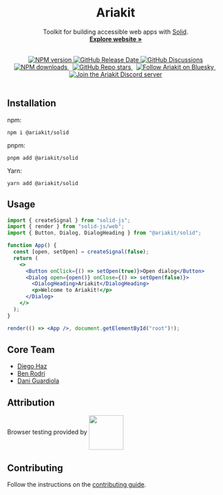 <h1 align="center">Ariakit</h1>

<p align="center">
  Toolkit for building accessible web apps with <a href="https://www.solidjs.com">Solid</a>.
  <br>
  <a href="https://solid.ariakit.org"><strong>Explore website »</strong></a>
</p>

<br>

<div align="center">
  <a href="https://npmjs.org/package/@ariakit/solid">
    <img alt="NPM version" src="https://img.shields.io/npm/v/@ariakit/solid.svg?logo=npm&color=007acc" />
  </a>
  <a href="https://github.com/ariakit/ariakit/releases">
    <img alt="GitHub Release Date" src="https://img.shields.io/github/release-date/ariakit/ariakit?logo=github&color=007acc">
  </a>
  <a href="https://github.com/ariakit/ariakit/discussions">
    <img alt="GitHub Discussions" src="https://img.shields.io/github/discussions/ariakit/ariakit?logo=github&color=007acc">
  </a>
  <br>
  <a href="https://npmjs.org/package/@ariakit/solid">
    <img alt="NPM downloads" src="https://img.shields.io/npm/dm/@ariakit/solid.svg?logo=npm&style=social">
  </a>
  &nbsp;
  <a href="https://github.com/ariakit/ariakit/stargazers">
    <img alt="GitHub Repo stars" src="https://img.shields.io/github/stars/ariakit/ariakit?style=social">
  </a>
  &nbsp;
  <a href="https://bsky.app/profile/ariakit.org">
    <img alt="Follow Ariakit on Bluesky" src="https://img.shields.io/badge/Bluesky-0285FF?logo=bluesky&logoColor=fff">
  </a>
  &nbsp;
  <a href="https://discord.gg/WyHvnXsvMs">
    <img alt="Join the Ariakit Discord server" src="https://img.shields.io/badge/Discord-%235865F2.svg?&logo=discord&logoColor=white">
  </a>
</div>

<br>

## Installation

npm:

```
npm i @ariakit/solid
```

pnpm:

```
pnpm add @ariakit/solid
```

Yarn:

```
yarn add @ariakit/solid
```

## Usage

  <!-- TODO: make sure the example is accurate once these components are implemented -->

```jsx
import { createSignal } from "solid-js";
import { render } from "solid-js/web";
import { Button, Dialog, DialogHeading } from "@ariakit/solid";

function App() {
  const [open, setOpen] = createSignal(false);
  return (
    <>
      <Button onClick={() => setOpen(true)}>Open dialog</Button>
      <Dialog open={open()} onClose={() => setOpen(false)}>
        <DialogHeading>Ariakit</DialogHeading>
        <p>Welcome to Ariakit!</p>
      </Dialog>
    </>
  );
}

render(() => <App />, document.getElementById("root")!);
```

## Core Team

- [Diego Haz](https://bsky.app/profile/haz.dev)
- [Ben Rodri](https://bsky.app/profile/ben.ariakit.org)
- [Dani Guardiola](https://bsky.app/profile/dio.la)

## Attribution

Browser testing provided by
<a href="https://www.browserstack.com" target="_blank"><img src="https://user-images.githubusercontent.com/15015324/45184727-368fbf80-b1fe-11e8-8827-08dbc80b0fb1.png" height="80" align="center"></a>

## Contributing

Follow the instructions on the [contributing guide](https://github.com/ariakit/ariakit/blob/main/contributing.md).
